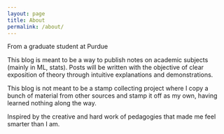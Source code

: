 ```yaml
---
layout: page
title: About
permalink: /about/
---
```


From a graduate student at Purdue

This blog is meant to be a way to publish notes on academic subjects (mainly in ML, stats).
Posts will be written with the objective of clear exposition of theory through intuitive explanations and demonstrations.

This blog is not meant to be a stamp collecting project where I copy a bunch of material from other sources 
and stamp it off as my own, having learned nothing along the way.

Inspired by the creative and hard work of pedagogies that made me feel smarter than I am.